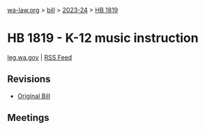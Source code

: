 [wa-law.org](/) > [bill](/bill/) > [2023-24](/bill/2023-24/) > [HB 1819](/bill/2023-24/hb/1819/)

# HB 1819 - K-12 music instruction
[leg.wa.gov](https://app.leg.wa.gov/billsummary?BillNumber=1819&Year=2023&Initiative=false) | [RSS Feed](./rss.xml)

## Revisions
* [Original Bill](1/)

## Meetings
